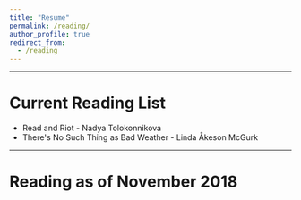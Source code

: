 ```yaml
---
title: "Resume"
permalink: /reading/
author_profile: true
redirect_from:
  - /reading
---
```


***

# Current Reading List

* Read and Riot - Nadya Tolokonnikova
* There's No Such Thing as Bad Weather - Linda Åkeson McGurk

***

# Reading as of November 2018




